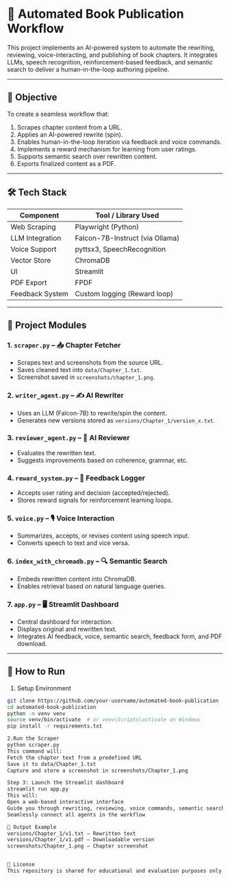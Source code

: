 # 📘 Automated Book Publication Workflow

This project implements an AI-powered system to automate the rewriting, reviewing, voice-interacting, and publishing of book chapters. It integrates LLMs, speech recognition, reinforcement-based feedback, and semantic search to deliver a human-in-the-loop authoring pipeline.

---

## 🎯 Objective

To create a seamless workflow that:

1. Scrapes chapter content from a URL.
2. Applies an AI-powered rewrite (spin).
3. Enables human-in-the-loop iteration via feedback and voice commands.
4. Implements a reward mechanism for learning from user ratings.
5. Supports semantic search over rewritten content.
6. Exports finalized content as a PDF.

---

## 🛠️ Tech Stack

| Component            | Tool / Library Used             |
|----------------------|---------------------------------|
| Web Scraping         | Playwright (Python)             |
| LLM Integration      | Falcon-7B-Instruct (via Ollama) |
| Voice Support        | pyttsx3, SpeechRecognition      |
| Vector Store         | ChromaDB                        |
| UI                   | Streamlit                       |
| PDF Export           | FPDF                            |
| Feedback System      | Custom logging (Reward loop)    |

---

## 🧱 Project Modules

### 1. `scraper.py` – 📥 Chapter Fetcher
- Scrapes text and screenshots from the source URL.
- Saves cleaned text into `data/Chapter_1.txt`.
- Screenshot saved in `screenshots/chapter_1.png`.

### 2. `writer_agent.py` – ✍️ AI Rewriter
- Uses an LLM (Falcon-7B) to rewrite/spin the content.
- Generates new versions stored as `versions/Chapter_1/version_x.txt`.

### 3. `reviewer_agent.py` – 🤖 AI Reviewer
- Evaluates the rewritten text.
- Suggests improvements based on coherence, grammar, etc.

### 4. `reward_system.py` – 🎯 Feedback Logger
- Accepts user rating and decision (accepted/rejected).
- Stores reward signals for reinforcement learning loops.

### 5. `voice.py` – 🎙️ Voice Interaction
- Summarizes, accepts, or revises content using speech input.
- Converts speech to text and vice versa.

### 6. `index_with_chromadb.py` – 🔍 Semantic Search
- Embeds rewritten content into ChromaDB.
- Enables retrieval based on natural language queries.

### 7. `app.py` – 🖥️ Streamlit Dashboard
- Central dashboard for interaction.
- Displays original and rewritten text.
- Integrates AI feedback, voice, semantic search, feedback form, and PDF download.

---

## 🧪 How to Run

1. Setup Environment

```bash
git clone https://github.com/your-username/automated-book-publication
cd automated-book-publication
python -m venv venv
source venv/bin/activate  # or venv\Scripts\activate on Windows
pip install -r requirements.txt

2.Run the Scraper
python scraper.py
This command will:
Fetch the chapter text from a predefined URL
Save it to data/Chapter_1.txt
Capture and store a screenshot in screenshots/Chapter_1.png

Step 3: Launch the Streamlit dashboard
streamlit run app.py
This will:
Open a web-based interactive interface
Guide you through rewriting, reviewing, voice commands, semantic search, feedback, and PDF download
Seamlessly connect all agents in the workflow

📂 Output Example
versions/Chapter_1/v1.txt – Rewritten text
versions/Chapter_1/v1.pdf – Downloadable version
screenshots/Chapter_1.png – Chapter screenshot


🔐 License
This repository is shared for educational and evaluation purposes only. All AI content and workflows were built independently. No part of this system is intended for commercial use or replication. Submissions are protected under the creator’s intellectual license.


